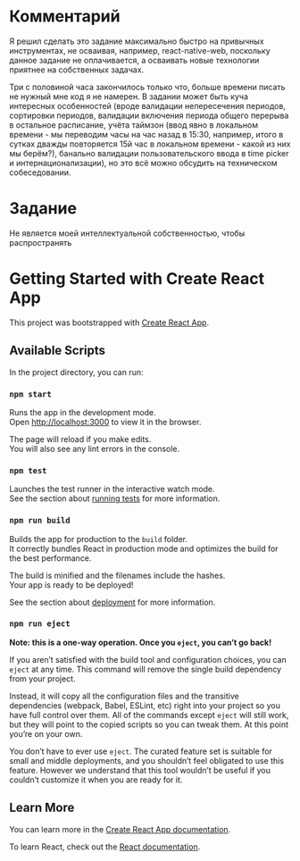 # Комментарий
Я решил сделать это задание максимально быстро на привычных инструментах, не осваивая, например, react-native-web, поскольку данное задание не оплачивается, а осваивать новые технологии приятнее на собственных задачах.

Три с половиной часа закончилось только что, больше времени писать не нужный мне код я не намерен.
В задании может быть куча интересных особенностей (вроде валидации непересечения периодов, сортировки периодов, валидации включения периода общего перерыва в остальное расписание, учёта таймзон (ввод явно в локальном времени - мы переводим часы на час назад в 15:30, например, итого в сутках дважды повторяется 15й час в локальном времени - какой из них мы берём?), банально валидации пользовательского ввода в time picker и интернационализации), но это всё можно обсудить на техническом собеседовании.

# Задание
Не является моей интеллектуальной собственностью, чтобы распространять

# Getting Started with Create React App

This project was bootstrapped with [Create React App](https://github.com/facebook/create-react-app).

## Available Scripts

In the project directory, you can run:

### `npm start`

Runs the app in the development mode.\
Open [http://localhost:3000](http://localhost:3000) to view it in the browser.

The page will reload if you make edits.\
You will also see any lint errors in the console.

### `npm test`

Launches the test runner in the interactive watch mode.\
See the section about [running tests](https://facebook.github.io/create-react-app/docs/running-tests) for more information.

### `npm run build`

Builds the app for production to the `build` folder.\
It correctly bundles React in production mode and optimizes the build for the best performance.

The build is minified and the filenames include the hashes.\
Your app is ready to be deployed!

See the section about [deployment](https://facebook.github.io/create-react-app/docs/deployment) for more information.

### `npm run eject`

**Note: this is a one-way operation. Once you `eject`, you can’t go back!**

If you aren’t satisfied with the build tool and configuration choices, you can `eject` at any time. This command will remove the single build dependency from your project.

Instead, it will copy all the configuration files and the transitive dependencies (webpack, Babel, ESLint, etc) right into your project so you have full control over them. All of the commands except `eject` will still work, but they will point to the copied scripts so you can tweak them. At this point you’re on your own.

You don’t have to ever use `eject`. The curated feature set is suitable for small and middle deployments, and you shouldn’t feel obligated to use this feature. However we understand that this tool wouldn’t be useful if you couldn’t customize it when you are ready for it.

## Learn More

You can learn more in the [Create React App documentation](https://facebook.github.io/create-react-app/docs/getting-started).

To learn React, check out the [React documentation](https://reactjs.org/).
